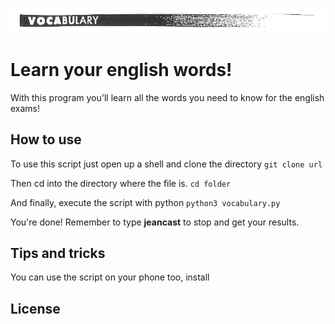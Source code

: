 ![](img/vocab.png)
# Learn your english words!


With this program you'll learn all the words you need to know for the english exams!

## How to use
To use this script just open up a shell and clone the directory
`git clone url`

Then cd into the directory where the file is.
`cd folder`

And finally, execute the script with python
`python3 vocabulary.py`

You're done! Remember to type **jeancast** to stop and get your results.

## Tips and tricks

You can use the script on your phone too, install 

## License